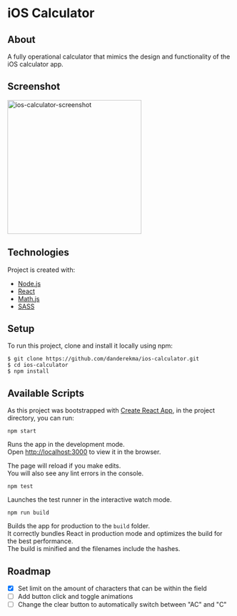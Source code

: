 # iOS Calculator

## About
A fully operational calculator that mimics the design and functionality of the iOS calculator app.

## Screenshot
<img width="300" alt="ios-calculator-screenshot" src="https://user-images.githubusercontent.com/79228592/132566656-11d76e30-66f1-41d5-a38e-953bc1a6d421.png">

## Technologies
Project is created with:
- [Node.js](https://nodejs.org/en/)
- [React](https://reactjs.org)
- [Math.js](https://mathjs.org)
- [SASS](https://sass-lang.com)

## Setup
To run this project, clone and install it locally using npm:

```
$ git clone https://github.com/danderekma/ios-calculator.git
$ cd ios-calculator
$ npm install
```

## Available Scripts

As this project was bootstrapped with [Create React App](https://github.com/facebook/create-react-app), in the project directory, you can run:

`npm start`

Runs the app in the development mode.\
Open [http://localhost:3000](http://localhost:3000) to view it in the browser.

The page will reload if you make edits.\
You will also see any lint errors in the console.

`npm test`

Launches the test runner in the interactive watch mode.

`npm run build`

Builds the app for production to the `build` folder.\
It correctly bundles React in production mode and optimizes the build for the best performance.\
The build is minified and the filenames include the hashes.

## Roadmap

- [X] Set limit on the amount of characters that can be within the field
- [ ] Add button click and toggle animations 
- [ ] Change the clear button to automatically switch between "AC" and "C"
